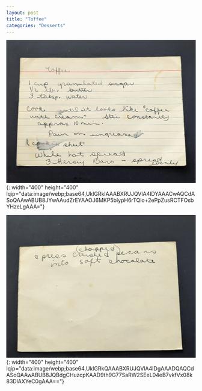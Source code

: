 ```yaml
---
layout: post
title: "Toffee"
categories: "Desserts"
---
```

![Toffee.1.jpg](/assets/images/Desserts/Toffee.1.webp){: width="400" height="400" lqip="data:image/webp;base64,UklGRkIAAABXRUJQVlA4IDYAAACwAQCdASoQAAwABUB8JYwAAudZrEYAAOJ6MKP5blypH6rTQio+2ePpZusRCTFOsbYHzeLgAAA="}

![Toffee.2.jpg](/assets/images/Desserts/Toffee.2.webp){: width="400" height="400" lqip="data:image/webp;base64,UklGRkQAAABXRUJQVlA4IDgAAADQAQCdASoQAAwABUB8JQBdgCHuzcpKAAD9th9G77SaRW2SEeL04eB7vkfVx08k83DlAXYeC0gAAA=="}

